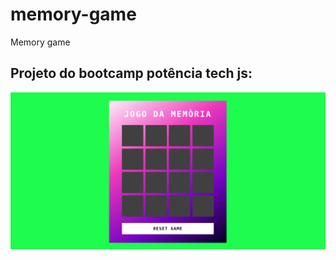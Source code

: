 # memory-game
Memory game

## Projeto do bootcamp potência tech js:

<img src="./image/memory.png" alt="Image" />
